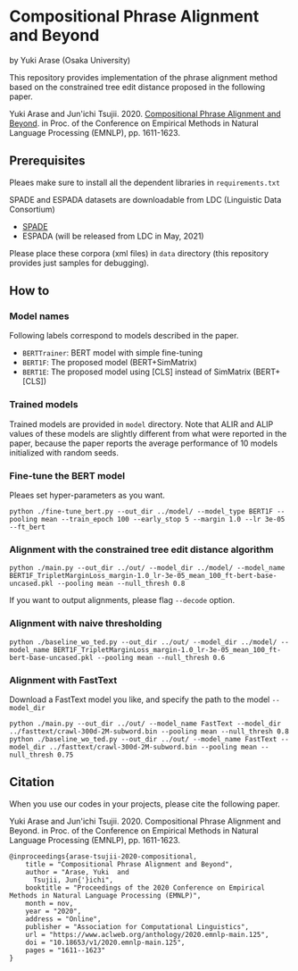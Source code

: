 # Compositional Phrase Alignment and Beyond

by Yuki Arase (Osaka University)

This repository provides implementation of the phrase alignment method based on the constrained tree edit distance proposed in the following paper.

Yuki Arase and Jun'ichi Tsujii. 2020. [Compositional Phrase Alignment and Beyond](https://www.aclweb.org/anthology/2020.emnlp-main.125/). in Proc. of the Conference on Empirical Methods in Natural Language Processing (EMNLP), pp. 1611-1623.  

## Prerequisites
Pleaes make sure to install all the dependent libraries in ``requirements.txt``

SPADE and ESPADA datasets are downloadable from LDC (Linguistic Data Consortium)
* [SPADE](https://catalog.ldc.upenn.edu/LDC2018T09)
* ESPADA (will be released from LDC in May, 2021)

Please place these corpora (xml files) in ```data``` directory (this repository provides just samples for debugging).

## How to 
### Model names
Following labels correspond to models described in the paper.

* ```BERTTrainer```: BERT model with simple fine-tuning
* ```BERT1F```: The proposed model (BERT+SimMatrix)
* ```BERT1E```: The proposed model using [CLS] instead of SimMatrix (BERT+[CLS])

### Trained models
Trained models are provided in ```model``` directory. Note that ALIR and ALIP values of these models are slightly different from what were reported in the paper, because the paper reports the average performance of 10 models initialized with random seeds. 

### Fine-tune the BERT model
Pleaes set hyper-parameters as you want.
```
python ./fine-tune_bert.py --out_dir ../model/ --model_type BERT1F --pooling mean --train_epoch 100 --early_stop 5 --margin 1.0 --lr 3e-05 --ft_bert
```
### Alignment with the constrained tree edit distance algorithm
```
python ./main.py --out_dir ../out/ --model_dir ../model/ --model_name BERT1F_TripletMarginLoss_margin-1.0_lr-3e-05_mean_100_ft-bert-base-uncased.pkl --pooling mean --null_thresh 0.8
```

If you want to output alignments, please flag ```--decode``` option.

### Alignment with naive thresholding
```
python ./baseline_wo_ted.py --out_dir ../out/ --model_dir ../model/ --model_name BERT1F_TripletMarginLoss_margin-1.0_lr-3e-05_mean_100_ft-bert-base-uncased.pkl --pooling mean --null_thresh 0.6
```

### Alignment with FastText
Download a FastText model you like, and specify the path to the model ```--model_dir```
```
python ./main.py --out_dir ../out/ --model_name FastText --model_dir ../fasttext/crawl-300d-2M-subword.bin --pooling mean --null_thresh 0.8
python ./baseline_wo_ted.py --out_dir ../out/ --model_name FastText --model_dir ../fasttext/crawl-300d-2M-subword.bin --pooling mean --null_thresh 0.75
```

## Citation
When you use our codes in your projects, please cite the following paper.

Yuki Arase and Jun'ichi Tsujii. 2020. Compositional Phrase Alignment and Beyond. in Proc. of the Conference on Empirical Methods in Natural Language Processing (EMNLP), pp. 1611-1623.  
```
@inproceedings{arase-tsujii-2020-compositional,
    title = "Compositional Phrase Alignment and Beyond",
    author = "Arase, Yuki  and
      Tsujii, Jun{'}ichi",
    booktitle = "Proceedings of the 2020 Conference on Empirical Methods in Natural Language Processing (EMNLP)",
    month = nov,
    year = "2020",
    address = "Online",
    publisher = "Association for Computational Linguistics",
    url = "https://www.aclweb.org/anthology/2020.emnlp-main.125",
    doi = "10.18653/v1/2020.emnlp-main.125",
    pages = "1611--1623"
}
```
